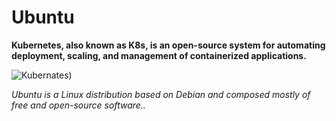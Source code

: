 # Ubuntu

**Kubernetes, also known as K8s, is an open-source system for automating deployment, scaling, and management of containerized applications.**

![Kubernates](https://th.bing.com/th/id/R.2a597cab109596b4e37e7721336804f6?rik=%2fYCDrfYJLfyj%2bw&riu=http%3a%2f%2f4.bp.blogspot.com%2f-L5sH-DTc3QQ%2fU1Csgolo72I%2fAAAAAAAACSM%2fKFNiGaJxJ0o%2fs1600%2fubuntu_logo2.jpg&ehk=dPPj%2fcO9foEEBZvrAlbz5zQTkXtr3Cj4khh5Gk8kZgE%3d&risl=&pid=ImgRaw&r=0))

_Ubuntu is a Linux distribution based on Debian and composed mostly of free and open-source software.._
